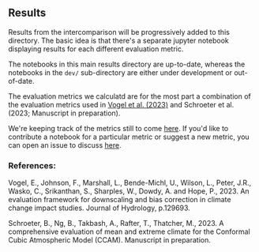 ## Results

Results from the intercomparison will be progressively added to this directory.
The basic idea is that there's a separate jupyter notebook displaying results for each different evaluation metric.

The notebooks in this main results directory are up-to-date,
whereas the notebooks in the `dev/` sub-directory are either under development or out-of-date. 

The evaluation metrics we calculatd are for the most part a combination of the evaluation metrics used in
[Vogel et al. (2023)](https://doi.org/10.1016/j.jhydrol.2023.129693) and
Schroeter et al. (2023; Manuscript in preparation).

We're keeping track of the metrics still to come [here](https://github.com/AusClimateService/npcp/issues/8).
If you'd like to contribute a notebook for a particular metric or suggest a new metric,
you can open an issue to discuss [here](https://github.com/AusClimateService/npcp/issues).


### References:
Vogel, E., Johnson, F., Marshall, L., Bende-Michl, U., Wilson, L., Peter, J.R., Wasko, C., Srikanthan, S., Sharples, W., Dowdy, A. and Hope, P., 2023. 
An evaluation framework for downscaling and bias correction in climate change impact studies. Journal of Hydrology, p.129693.

Schroeter, B., Ng, B., Takbash, A., Rafter, T., Thatcher, M., 2023. A comprehensive evaluation of mean and extreme climate for the Conformal Cubic Atmospheric Model (CCAM). Manuscript in preparation.
